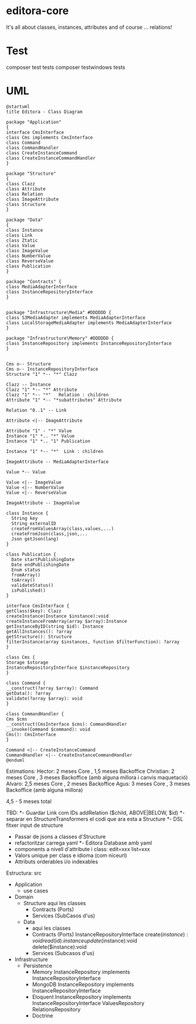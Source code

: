# editora-core
 
It's all about classes, instances, attributes and of course ... relations!

# Test

composer test tests
composer testwindows tests

# UML
```
@startuml
title Editora - Class Diagram

package "Application"
{
interface CmsInterface
class Cms implements CmsInterface
class Command
class CommandHandler
class CreateInstanceCommand
class CreateInstanceCommandHandler
}

package "Structure"
{
class Clazz
class Attribute
class Relation
class ImageAttribute
class Structure
}

package "Data"
{
class Instance
class Link
class Ztatic
class Value
class ImageValue
class NumberValue
class ReverseValue
class Publication
}

package "Contracts" {
class MediaAdapterInterface
class InstanceRepositoryInterface
}


package "Infrastructure\Media" #DDDDDD {
class S3MediaAdapter implements MediaAdapterInterface
class LocalStorageMediaAdapter implements MediaAdapterInterface
}

package "Infrastructure\Memory" #DDDDDD {
class InstanceRepository implements InstanceRepositoryInterface
}


Cms o-- Structure
Cms o-- InstanceRepositoryInterface
Structure "1" *-- "*" Clazz

Clazz -- Instance
Clazz "1" *-- "*" Attribute
Clazz "1" *-- "*"   Relation : children
Attribute "1" *-- "*subattributes" Attribute

Relation "0..1" -- Link

Attribute <|-- ImageAttribute

Attribute "1" - "*" Value
Instance "1" *.. "*" Value
Instance "1" *.. "1" Publication

Instance "1" *-- "*"  Link : children

ImageAttribute -- MediaAdapterInterface

Value *-- Value

Value <|-- ImageValue
Value <|-- NumberValue
Value <|-- ReverseValue

ImageAttribute -- ImageValue

class Instance {
  String key
  String externalID
  createFromValuesArray(class,values,...)
  createFromJson(class,json,...
  Json getJson(lang)
}

class Publication {
  Date startPublishingDate
  Date endPublishingDate
  Enum status
  fromArray()
  toArray()
  validateStatus()
  isPublished()
}

interface CmsInterface {
getClass($key): Clazz
createInstance(Instance $instance):void
createInstanceFromArray(array $array):Instance
getInstanceByID(string $id): Instance
getAllInstances(): ?array
getStructure(): Structure
filterInstance(array $instances, function $filterFunction): ?array
}

class Cms {
Storage $storage
InstanceRepositoryInterface $instanceRepository
}

class Command {
__construct(?array $array): Command
getData(): ?array
validate(?array $array): void
}

class CommandHandler {
Cms $cms
__construct(CmsInterface $cms): CommandHandler
__invoke(Command $command): void
Cms(): CmsInterface
}

Command <|-- CreateInstanceCommand
CommandHandler <|-- CreateInstanceCommandHandler
@enduml
```

Estimations:
Hector: 2 meses Core , 1,5 meses Backoffice
Christian: 2 meses Core , 3 meses Backoffice (amb alguna millora i canvis maquetació)
Alvaro: 2,5 meses Core , 2 meses Backoffice
Agus: 3 meses Core , 3 meses Backoffice (amb alguna millora)

4,5 - 5 meses total

TBD:
*- Guardar Link com IDs addRelation ($child, ABOVE|BELOW, $id)
*- separar en StructureTransformers el codi que ara esta a Structure
*- DSL fitxer input de structure
- Passar de jsons a classes d'Structure
- refactoritzar carrega yaml
*- Editora Database amb yaml
- components a nivell d'attribute i class: edit=xxx list=xxx
- Valors unique per class e idioma (com niceurl)
- Attributs orderables i/o indexables

Estructura:
src
  - Application
    - use cases
  - Domain
    - Structure
      aqui les classes
      - Contracts (Ports)
      - Services (SubCasos d'us)
    - Data
      - aqui les classes
      - Contracts (Ports)
        InstanceRepositoryInterface
          create($instance):void
          read($id):$instance
          update($instance):void
          delete($instance):void
      - Services (Subcasos d'us)
  - Infrastructure
    - Persistence
      - Memory
        InstanceRepository implements InstanceRepositoryInterface	
      - MongoDB
        InstanceRepository implements InstanceRepositoryInterface
      - Eloquent
        InstanceRepository implements InstanceRepositoryInterface
        ValuesRepository
        RelationsRepository
      - Doctrine
